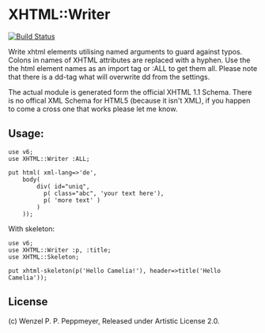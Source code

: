 # XHTML::Writer
[![Build Status](https://travis-ci.org/gfldex/perl6-xhtml-writer.svg?branch=master)](https://travis-ci.org/gfldex/perl6-xhtml-writer)

Write xhtml elements utilising named arguments to guard against typos. Colons in
names of XHTML attributes are replaced with a hyphen. Use the the html element names
as an import tag or :ALL to get them all. Please note that there is a dd-tag what will
overwrite dd from the settings.

The actual module is generated form the official XHTML 1.1 Schema. There is no offical
XML Schema for HTML5 (because it isn't XML), if you happen to come a cross one that works
please let me know.

## Usage:
```
use v6;
use XHTML::Writer :ALL;

put html( xml-lang=>'de', 
	body(
        div( id="uniq",
          p( class="abc", 'your text here'),
          p( 'more text' )
        )
    ));
```

With skeleton:

```
use v6;
use XHTML::Writer :p, :title;
use XHTML::Skeleton;

put xhtml-skeleton(p('Hello Camelia!'), header=>title('Hello Camelia'));
```

## License

(c) Wenzel P. P. Peppmeyer, Released under Artistic License 2.0.
